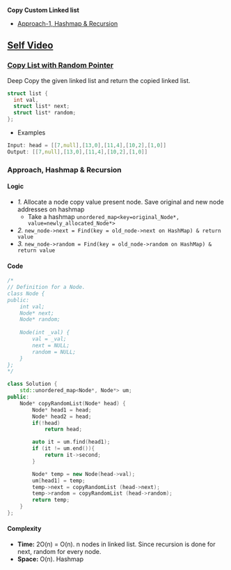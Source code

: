 **Copy Custom Linked list**
- [Approach-1, Hashmap & Recursion](#a1)

## [Self Video](https://youtu.be/pM_GZ2tbLUA)

### [Copy List with Random Pointer](https://leetcode.com/problems/copy-list-with-random-pointer/)
Deep Copy the given linked list and return the copied linked list.
```c
struct list {
  int val,
  struct list* next;
  struct list* random;
};
```
- Examples
```c
Input: head = [[7,null],[13,0],[11,4],[10,2],[1,0]]
Output: [[7,null],[13,0],[11,4],[10,2],[1,0]]
```

<a name=a1></a>
### Approach, Hashmap & Recursion
#### Logic
- _1._ Allocate a node copy value present node. Save original and new node addresses on hashmap
  - Take a hashmap `unordered_map<key=original_Node*, value=newly_allocated_Node*>`
- _2._ `new_node->next = Find(key = old_node->next on HashMap) & return value`
- _3._ `new_node->random = Find(key = old_node->random on HashMap) & return value`

#### Code
```cpp
/*
// Definition for a Node.
class Node {
public:
    int val;
    Node* next;
    Node* random;
    
    Node(int _val) {
        val = _val;
        next = NULL;
        random = NULL;
    }
};
*/

class Solution {
    std::unordered_map<Node*, Node*> um;
public:
    Node* copyRandomList(Node* head) {
        Node* head1 = head;
        Node* head2 = head;
        if(!head)
            return head;

        auto it = um.find(head1);
        if (it != um.end()){
            return it->second;
        }

        Node* temp = new Node(head->val);
        um[head1] = temp;
        temp->next = copyRandomList (head->next);
        temp->random = copyRandomList (head->random);
        return temp;
    }
};
```
#### Complexity
- **Time:** 2O(n) = O(n). n nodes in linked list. Since recursion is done for next, random for every node.
- **Space:** O(n). Hashmap
